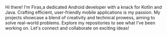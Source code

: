 Hi there! I'm Firas,a dedicated Android developer
with a knack for Kotlin and Java.
Crafting efficient, user-friendly mobile applications is my passion.
My projects showcase a blend of creativity and technical prowess,
aiming to solve real-world problems.
Explore my repositories to see what I’ve been working on. 
Let's connect and collaborate on exciting ideas!
